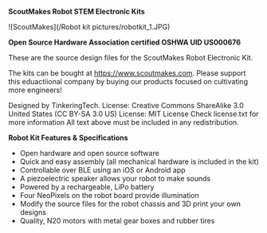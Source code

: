 **ScoutMakes Robot STEM Electronic Kits**

![ScoutMakes](/Robot kit pictures/robotkit_1.JPG)

**Open Source Hardware Association certified OSHWA UID US000676**

These are the source design files for the ScoutMakes Robot Electronic Kit.

The kits can be bought at https://www.scoutmakes.com.
Please support this eduactiional company by buying our products focused on cultivating more engineers!

Designed by TinkeringTech.
License: Creative Commons ShareAlike 3.0 United States (CC BY-SA 3.0 US)
License: MIT License
Check license.txt for more information All text above must be included in any redistribution.

**Robot Kit Features & Specifications**
- Open hardware and open source software
- Quick and easy assembly (all mechanical hardware is included in the kit)
- Controllable over BLE using an iOS or Android app
- A piezoelectric speaker allows your robot to make sounds
- Powered by a rechargeable, LiPo battery
- Four NeoPixels on the robot board provide illumination
- Modify the source files for the robot chassis and 3D print your own designs
- Quality, N20 motors with metal gear boxes and rubber tires
